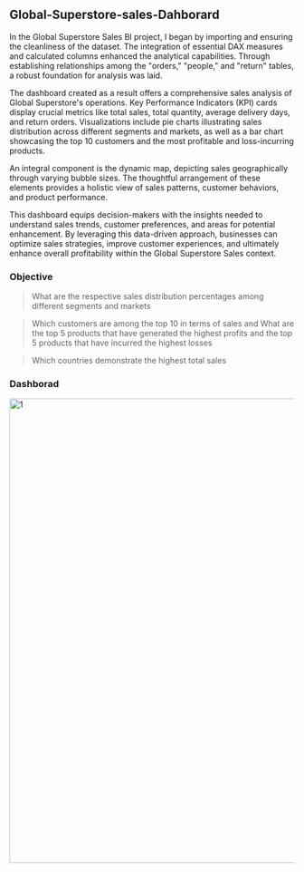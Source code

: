 ## Global-Superstore-sales-Dahborard

In the Global Superstore Sales BI project, I began by importing and ensuring the cleanliness of the dataset. The integration of essential DAX measures and calculated columns enhanced the analytical capabilities. Through establishing relationships among the "orders," "people," and "return" tables, a robust foundation for analysis was laid.

The dashboard created as a result offers a comprehensive sales analysis of Global Superstore's operations. Key Performance Indicators (KPI) cards display crucial metrics like total sales, total quantity, average delivery days, and return orders. Visualizations include pie charts illustrating sales distribution across different segments and markets, as well as a bar chart showcasing the top 10 customers and the most profitable and loss-incurring products.

An integral component is the dynamic map, depicting sales geographically through varying bubble sizes. The thoughtful arrangement of these elements provides a holistic view of sales patterns, customer behaviors, and product performance.

This dashboard equips decision-makers with the insights needed to understand sales trends, customer preferences, and areas for potential enhancement. By leveraging this data-driven approach, businesses can optimize sales strategies, improve customer experiences, and ultimately enhance overall profitability within the Global Superstore Sales context.

### Objective
>What are the respective sales distribution percentages among different segments and markets

>Which customers are among the top 10 in terms of sales and What are the top 5 products that have generated the highest profits and the top 5 products that have incurred the highest losses

>Which countries demonstrate the highest total sales

### Dashborad
<img width="820" alt="1" src="https://github.com/ayushpanchal909/Global-Superstore-sales-Dahborard/assets/142341609/2d8aede4-c7cc-40d4-8374-2209a2cf96f5">

